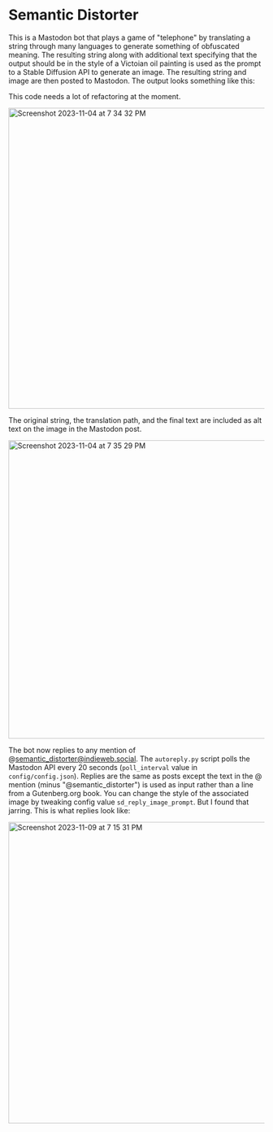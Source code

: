 # Semantic Distorter
This is a Mastodon bot that plays a game of "telephone" by translating a string through many languages to generate something of obfuscated meaning. The resulting string along with additional text specifying that the output should be in the style of a Victoian oil painting is used as the prompt to a Stable Diffusion API to generate an image. The resulting string and image are then posted to Mastodon. The output looks something like this:

This code needs a lot of refactoring at the moment.

<img width="592" alt="Screenshot 2023-11-04 at 7 34 32 PM" src="https://github.com/wirtes/semantic-fuzz-box/assets/11652957/23c1acf5-90bf-4ace-983e-ba5590fde1c2">

The original string, the translation path, and the final text are included as alt text on the image in the Mastodon post.

<img width="587" alt="Screenshot 2023-11-04 at 7 35 29 PM" src="https://github.com/wirtes/semantic-fuzz-box/assets/11652957/29e03791-652d-439e-b91c-9f99a4a72335">

The bot now replies to any mention of @semantic_distorter@indieweb.social. The `autoreply.py` script polls the Mastodon API every 20 seconds (`poll_interval` value in `config/config.json`). Replies are the same as posts except the text in the @ mention (minus "@semantic_distorter") is used as input rather than a line from a Gutenberg.org book. You can change the style of the associated image by tweaking config value `sd_reply_image_prompt`. But I found that jarring. This is what replies look like:

<img width="593" alt="Screenshot 2023-11-09 at 7 15 31 PM" src="https://github.com/wirtes/semantic-fuzz-box/assets/11652957/915c008a-86b6-497f-b97c-73e196655778">

